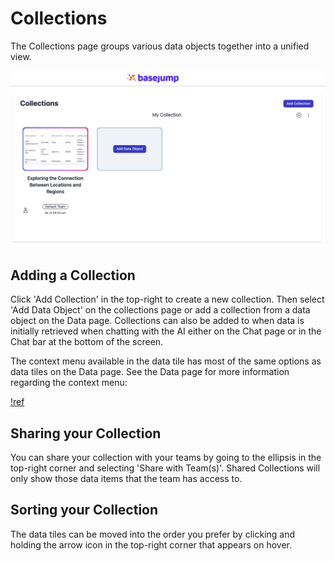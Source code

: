 # Collections

The Collections page groups various data objects together into a unified view. 

![The Collections page](/images/collections/collections_page.png)

## Adding a Collection

Click 'Add Collection' in the top-right to create a new collection. Then select 'Add Data Object' on the collections page or add a collection from a data object on the Data page. Collections can also be added to when data is initially retrieved when chatting with the AI either on the Chat page or in the Chat bar at the bottom of the screen.

The context menu available in the data tile has most of the same options as data tiles on the Data page. See the Data page for more information regarding the context menu:

[!ref](/sidebar-options/member-options/data.md)

## Sharing your Collection

You can share your collection with your teams by going to the ellipsis in the top-right corner and selecting 'Share with Team(s)'. Shared Collections will only show those data items that the team has access to. 

## Sorting your Collection

The data tiles can be moved into the order you prefer by clicking and holding the arrow icon in the top-right corner that appears on hover.

<Add image here>

